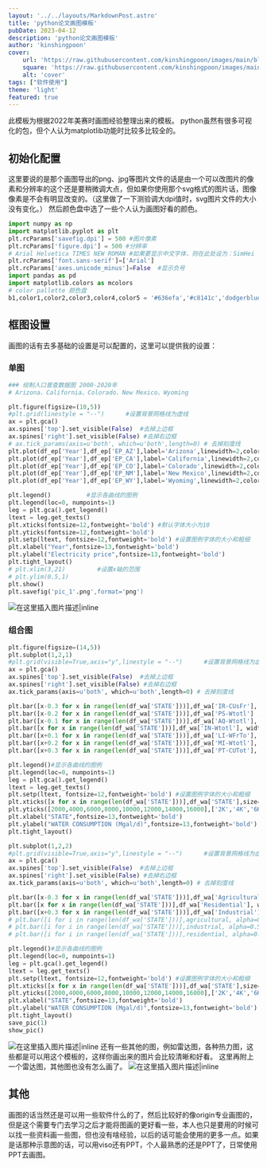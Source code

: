 ```yaml
---
layout: '../../layouts/MarkdownPost.astro'
title: 'python论文画图模板'
pubDate: 2023-04-12
description: 'python论文画图模板'
author: 'kinshingpoon'
cover:
    url: 'https://raw.githubusercontent.com/kinshingpoon/images/main/blog-imgs/202304121716469.png'
    square: 'https://raw.githubusercontent.com/kinshingpoon/images/main/blog-imgs/202304121716469.png'
    alt: 'cover'
tags: ["软件使用"]
theme: 'light'
featured: true
---
```

此模板为根据2022年美赛时画图经验整理出来的模板。
python虽然有很多可视化的包，但个人认为matplotlib功能时比较多比较全的。
## 初始化配置
这里要说的是那个画图导出的png、jpg等图片文件的话是由一个可以改图片的像素和分辨率的这个还是要稍微调大点，但如果你使用那个svg格式的图片话，图像像素是不会有明显改变的。（这里做了一下测验调大dpi值时，svg图片文件的大小没有变化。）
然后颜色盘中选了一些个人认为画图好看的颜色。
```python
import numpy as np
import matplotlib.pyplot as plt
plt.rcParams['savefig.dpi'] = 500 #图片像素
plt.rcParams['figure.dpi'] = 500 #分辨率
# Arial Helvetica TIMES NEW ROMAN #如果要显示中文字体，则在此处设为：SimHei
plt.rcParams['font.sans-serif']=['Arial']  
plt.rcParams['axes.unicode_minus']=False  #显示负号
import pandas as pd
import matplotlib.colors as mcolors
# color pallette 颜色盘
b1,color1,color2,color3,color4,color5 = '#636efa','#c8141c','dodgerblue', '#8714d0', 'green', 'orangered' 
```


## 框图设置
画图的话有去多基础的设置是可以配置的，这里可以提供我的设置：
### 单图

```python
### 绘制人口普查数据图 2000-2020年 
# Arizona、California、Colorado、New Mexico、Wyoming

plt.figure(figsize=(10,5))
#plt.grid(linestyle = "--")      #设置背景网格线为虚线
ax = plt.gca()
ax.spines['top'].set_visible(False)  #去掉上边框
ax.spines['right'].set_visible(False) #去掉右边框
# ax.tick_params(axis=u'both', which=u'both',length=0) # 去掉刻度线
plt.plot(df_ep['Year'],df_ep['EP_AZ'],label='Arizona',linewidth=2,color=color1)
plt.plot(df_ep['Year'],df_ep['EP_CA'],label='California',linewidth=2,color=color2)
plt.plot(df_ep['Year'],df_ep['EP_CO'],label='Colorado',linewidth=2,color=color3)
plt.plot(df_ep['Year'],df_ep['EP_NM'],label='New Mexico',linewidth=2,color=color4)
plt.plot(df_ep['Year'],df_ep['EP_WY'],label='Wyoming',linewidth=2,color=color5)

plt.legend()          #显示各曲线的图例
plt.legend(loc=0, numpoints=1)
leg = plt.gca().get_legend()
ltext = leg.get_texts()
plt.xticks(fontsize=12,fontweight='bold') #默认字体大小为10
plt.yticks(fontsize=12,fontweight='bold')
plt.setp(ltext, fontsize=12,fontweight='bold') #设置图例字体的大小和粗细
plt.xlabel("Year",fontsize=13,fontweight='bold')
plt.ylabel("Electricity price",fontsize=13,fontweight='bold')
plt.tight_layout()
# plt.xlim(3,21)         #设置x轴的范围
# plt.ylim(0.5,1)
plt.show()
plt.savefig('pic_1'.png',format='png')
```
![在这里插入图片描述|inline](https://raw.githubusercontent.com/kinshingpoon/images/main/blog-imgs/202304121715830.png)
### 组合图
```python
plt.figure(figsize=(14,5))
plt.subplot(1,2,1)
#plt.grid(visible=True,axis="y",linestyle = "--")      #设置背景网格线为虚线
ax = plt.gca()
ax.spines['top'].set_visible(False)  #去掉上边框
ax.spines['right'].set_visible(False) #去掉右边框
ax.tick_params(axis=u'both', which=u'both',length=0) # 去掉刻度线

plt.bar([x-0.3 for x in range(len(df_wa['STATE']))],df_wa['IR-CUsFr'], width=0.1,color='green',label="Irrigation")
plt.bar([x-0.2 for x in range(len(df_wa['STATE']))],df_wa['PS-Wtotl'] ,width=0.1,color='orange',label="Public Supply")
plt.bar([x-0.1 for x in range(len(df_wa['STATE']))],df_wa['AQ-Wtotl'], width=0.1,color='dodgerblue',label="Aquaculture")
plt.bar([x for x in range(len(df_wa['STATE']))],df_wa['IN-Wtotl'], width=0.1,color='deeppink',label="Industrial")
plt.bar([x+0.1 for x in range(len(df_wa['STATE']))],df_wa['LI-WFrTo'], width=0.1,color='purple',label="Livestock")
plt.bar([x+0.2 for x in range(len(df_wa['STATE']))],df_wa['MI-Wtotl'], width=0.1,color='brown',label="Mining")
plt.bar([x+0.3 for x in range(len(df_wa['STATE']))],df_wa['PT-CUTot'], width=0.1,color='red',label="Thermoelectric")

plt.legend()#显示各曲线的图例
plt.legend(loc=0, numpoints=1)
leg = plt.gca().get_legend()
ltext = leg.get_texts()
plt.setp(ltext, fontsize=12,fontweight='bold') #设置图例字体的大小和粗细
plt.xticks([x for x in range(len(df_wa['STATE']))],df_wa['STATE'],size=13,fontweight='bold')
plt.yticks([2000,4000,6000,8000,10000,12000,14000,16000],['2K','4K','6K','8K','10K','12K','14K','16K'],size=13,fontweight='bold')
plt.xlabel("STATE",fontsize=13,fontweight='bold')
plt.ylabel("WATER CONSUMPTION (Mgal/d)",fontsize=13,fontweight='bold')
plt.tight_layout()

plt.subplot(1,2,2)
#plt.grid(visible=True,axis="y",linestyle = "--")      #设置背景网格线为虚线
ax = plt.gca()
ax.spines['top'].set_visible(False)  #去掉上边框
ax.spines['right'].set_visible(False) #去掉右边框
ax.tick_params(axis=u'both', which=u'both',length=0) # 去掉刻度线

plt.bar([x-0.3 for x in range(len(df_wa['STATE']))],df_wa['Agricultural'] ,width=0.3, color=b1,label="Agricultural")
plt.bar([x for x in range(len(df_wa['STATE']))],df_wa['Residential'], width=0.3, color=color4,label="Residential")
plt.bar([x+0.3 for x in range(len(df_wa['STATE']))],df_wa['Industrial'], width=0.3, color=color5,label="Industrial")
# plt.bar([i for i in range(len(df_wa['STATE']))],agricultural, alpha=0.5, width=0.5, color='r',label="1")
# plt.bar([i for i in range(len(df_wa['STATE']))],industrial, alpha=0.5, width=0.5, color='b',label="2")
# plt.bar([i for i in range(len(df_wa['STATE']))],residential, alpha=0.5, width=0.5, color='g',label="3")

plt.legend()#显示各曲线的图例
plt.legend(loc=0, numpoints=1)
leg = plt.gca().get_legend()
ltext = leg.get_texts()
plt.setp(ltext, fontsize=12,fontweight='bold') #设置图例字体的大小和粗细
plt.xticks([x for x in range(len(df_wa['STATE']))],df_wa['STATE'],size=13,fontweight='bold')
plt.yticks([2000,4000,6000,8000,10000,12000,14000,16000],['2K','4K','6K','8K','10K','12K','14K','16K'],size=13,fontweight='bold')
plt.xlabel("STATE",fontsize=13,fontweight='bold')
plt.ylabel("WATER CONSUMPTION (Mgal/d)",fontsize=13,fontweight='bold')
plt.tight_layout()
save_pic(1)
show_pic()
```
![在这里插入图片描述|inline](https://raw.githubusercontent.com/kinshingpoon/images/main/blog-imgs/202304121716469.png)
还有一些其他的图，例如雷达图，各种热力图，这些都是可以用这个模板的，这样你画出来的图片会比较清晰和好看。
这里再附上一个雷达图，其他图也没有怎么画了。
![在这里插入图片描述|inline](https://raw.githubusercontent.com/kinshingpoon/images/main/blog-imgs/202304121716306.png)
## 其他
画图的话当然还是可以用一些软件什么的了，然后比较好的像origin专业画图的，但是这个需要专门去学习之后才能将图画的更好看一些，本人也只是要用的时候可以找一些资料画一些图，但也没有啥经验，以后的话可能会使用的更多一点。如果是话那种示意图的话，可以用viso还有PPT，个人最熟悉的还是PPT了，日常使用PPT去画图。
